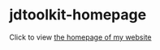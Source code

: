 # jdtoolkit-homepage
<p> Click to view <a href= https://sydneylee13.github.io/jdtoolkit-homepage/> the homepage of my website </a><br />
</p>
